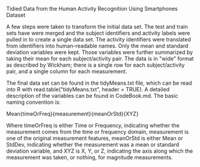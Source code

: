Tidied Data from the Human Activity Recognition Using Smartphones Dataset

A few steps were taken to transform the initial data set. The test and train sets have were merged and the subject identifiers and activity labels were pulled in to create a single data set. The activity identifiers were translated from identifiers into human-readable names. Only the mean and standard deviation variables were kept. Those variables were further summarized by taking their mean for each subject/activity pair. The data is in "wide" format as described by Wickham; there is a single row for each subject/activity pair, and a single column for each measurement.

The final data set can be found in the tidyMeans.txt file, which can be read into R with read.table("tidyMeans.txt", header = TRUE). A detailed description of the variables can be found in CodeBook.md. The basic naming convention is:

Mean{timeOrFreq}{measurement}{meanOrStd}{XYZ}

Where timeOrFreq is either Time or Frequency, indicating whether the measurement comes from the time or frequency domain, measurement is one of the original measurement features, meanOrStd is either Mean or StdDev, indicating whether the measurement was a mean or standard deviation variable, and XYZ is X, Y, or Z, indicating the axis along which the measurement was taken, or nothing, for magnitude measurements.

